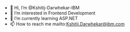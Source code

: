 - 👋 Hi, I’m @Kshitij-Darwhekar-IBM
- 👀 I’m interested in Frontend Development
- 🌱 I’m currently learning ASP.NET
- 📫 How to reach me mailto:Kshitij.Darwhekar@ibm.com

<!---
Kshitij-Darwhekar-IBM/Kshitij-Darwhekar-IBM is a ✨ special ✨ repository because its `README.md` (this file) appears on your GitHub profile.
You can click the Preview link to take a look at your changes.
--->
